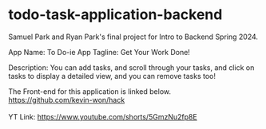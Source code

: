# todo-task-application-backend
Samuel Park and Ryan Park's final project for Intro to Backend Spring 2024. <br/>

App Name: To Do-ie App Tagline: Get Your Work Done! <br/>

Description: You can add tasks, and scroll through your tasks, and click on tasks to display a detailed view, and you can remove tasks too! <br/>

The Front-end for this application is linked below. <br/>
https://github.com/kevin-won/hack<br/>
<br/>
YT Link: https://www.youtube.com/shorts/5GmzNu2fp8E
